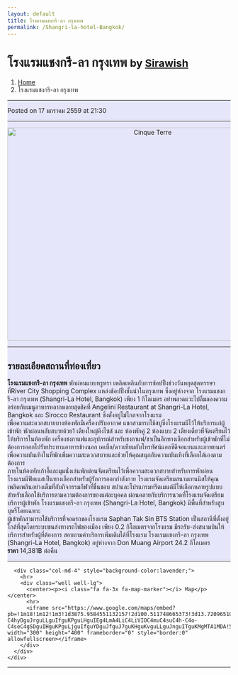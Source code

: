 ```yaml
---
layout: default
title: โรงแรมแชงกรี-ลา กรุงเทพ
permalink: /Shangri-la-hotel-Bangkok/
---
```


<!-- Page Content -->
<div class="container">
<!-- Page Heading/Breadcrumbs -->
  <div class="row">
    <div class="col-lg-12">
      <h1 class="page-header">โรงแรมแชงกรี-ลา กรุงเทพ
        <small>by <a href="https://github.com/sirawish"> Sirawish</a>
        </small>
      </h1>
      <ol class="breadcrumb">
        <li><a href="index.html">Home</a>
        </li>
        <li class="active">โรงแรมแชงกรี-ลา กรุงเทพ</li>
      </ol>
    </div>
  </div>
<!-- /.row -->
<!-- Content Row -->
  <div class="row">
<!-- Blog Post Content Column -->
  <div class="col-md-8" style="background-color:lavender;" >
<!-- Blog Post -->
  <hr>
<!-- Date/Time -->
  <p><i class="fa fa-clock-o"></i> Posted on 17 มกราคม 2559 at 21:30 </p>
  <hr>
<!-- Preview Image -->
  <center>
    <img src="http://i.imgur.com/GZ3uD6G.jpg"
    class="img-thumbnail" alt="Cinque Terre" width="640" height="480">
  </center>
  <hr>
<!-- Post Content -->
  <h2>รายละเอียดสถานที่ท่องเที่ยว</h2>
    <div class="well well-lg">
      <b>โรงแรมแชงกรี-ลา กรุงเทพ</b> พักผ่อนแบบหรูหรา เพลิดเพลินกับการช้อปปิ้งช่วงวันหยุดสุดหรรษาที่River City Shopping Complex แหล่งช้อปปิ้งชั้นนำในกรุงเทพ  
      ซึ่งอยู่ห่างจาก โรงแรมแชงกรี-ลา กรุงเทพ (Shangri-La Hotel, Bangkok) เพียง 1 กิโลเมตร อย่าพลาดแวะไปลิ้มลองความอร่อยกับเมนูอาหารหลากหลายสุดชิคที่  
      Angelini Restaurant at Shangri-La Hotel, Bangkok และ Sirocco Restaurant ซึ่งตั้งอยู่ไม่ไกลจากโรงแรม  
      <br>เพื่อความสะดวกสบายบางห้องพักมีเครื่องปรับอากาศ แขกสามารถใช้สบู่ซึ่งโรงแรมมีไว้ให้บริการแก่ผู้เข้าพัก พักผ่อนหลับสบายด้วย1 เตียงใหญ่คิงไซส์ และ ห้องพักคู่ 2 ห้องแบบ 2   เตียงเดี่ยวที่จัดเตรียมไว้ให้บริการในห้องพัก  
        เครื่องชงกาแฟและอุปกรณ์สำหรับชงกาแฟ/ชาเป็นอีกทางเลือกสำหรับผู้เข้าพักที่ไม่ต้องการออกไปรับประทานอาหารข้างนอก   เคเบิ้ล/ดาวเทียมกับโทรทัศน์แอลซีดีจอแบนและภาพยนตร์เพื่อความบันเทิงในที่พักเพิ่มความสะดวกสบายและช่วยให้คุณสนุกกับความบันเทิงที่เลือกได้เองตามต้องการ  
        <br>ภายในห้องพักเก้าอี้และมุมนั่งเล่นพักผ่อนจัดเตรียมไว้เพื่อความสะดวกสบายสำหรับการพักผ่อน  
        โรงแรมมีฟิตเนสเป็นทางเลือกสำหรับผู้รักการออกกำลังกาย โรงแรมจัดเตรียมสนามเทนนิสให้คุณเพลิดเพลินอย่างเต็มที่กับกิจกรรมกีฬาที่ชื่นชอบ   สปาและโปรแกรมทรีตเมนต์มีให้เลือกหลายรูปแบบสำหรับเลือกใช้บริการตามความต้องการของแต่ละบุคคล  
          ผ่อนคลายกับบริการนวดที่โรงแรมจัดเตรียมบริการผู้เข้าพัก โรงแรมแชงกรี-ลา กรุงเทพ (Shangri-La Hotel, Bangkok) มีพื้นที่สำหรับสูบบุหรี่โดยเฉพาะ  
          <br>ผู้เข้าพักสามารถใช้บริการที่จอดรถของโรงแรม Saphan Tak Sin BTS Station‎ เป็นสถานีที่ตั้งอยู่ใกล้ที่สุดโดยระบบขนส่งทางรถไฟของเมือง เพียง 0.2 กิโลเมตรจากโรงแรม มีรถรับ-ส่งสนามบินให้บริการสำหรับผู้ที่ต้องการ  
          สอบถามค่าบริการเพิ่มเติมได้ที่โรงแรม โรงแรมแชงกรี-ลา กรุงเทพ (Shangri-La Hotel, Bangkok) อยู่ห่างจาก Don Muang Airport 24.2 กิโลเมตร  
          <br><b>ราคา</b> 14,381฿ ต่อคืน
    </div>
    <hr>
  </div>

      <div class="col-md-4" style="background-color:lavender;">
        <hr>
        <div class="well well-lg">
          <center><p><i class="fa fa-3x fa-map-marker"></i> Map</p></center>
          <hr>
          <iframe src="https://www.google.com/maps/embed?pb=!1m18!1m12!1m3!1d3875.9584551132157!2d100.511748665373!3d13.720965101702692!2m3!1f0!2f0!3f0!3m2!1i1024!2i768!4f13.1!3m3!1m2!1s0x30e298c461b125a1%3A0x40901d81e312ea6f!2z4LmC4Lij4LiH4LmB4Lij4Lih4LmB4LiK4LiH4LiB4Lij4Li14Lil4LiyIOC5geC4guC4p-C4hyDguJrguLLguIfguKPguLHguIEg4LmA4LiC4LiVIOC4muC4suC4h-C4o-C4seC4gSDguIHguKPguLjguIfguYDguJfguJ7guKHguKvguLLguJnguITguKMgMTA1MDA!5e0!3m2!1sth!2sth!4v1453041431853" width="300" height="400" frameborder="0" style="border:0" allowfullscreen></iframe>
        </div>
      </div>
    </div>
  </div>
<!-- /.row -->
<hr>
